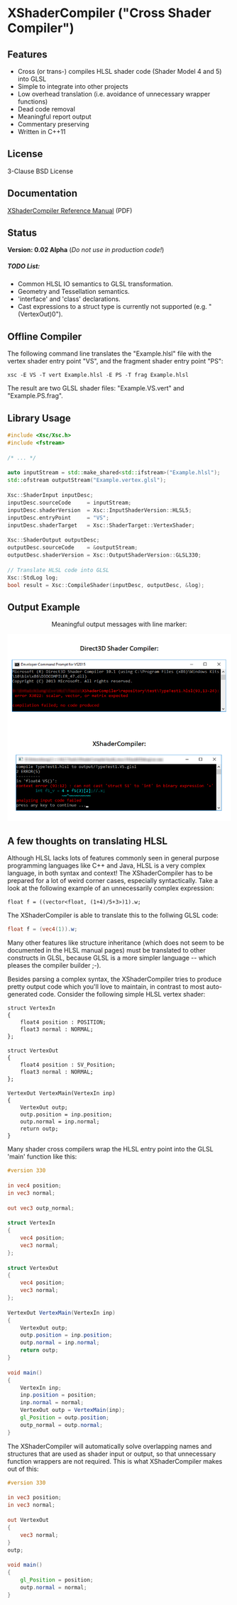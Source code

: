 # XShaderCompiler ("Cross Shader Compiler") #

Features
--------

* Cross (or trans-) compiles HLSL shader code (Shader Model 4 and 5) into GLSL
* Simple to integrate into other projects
* Low overhead translation (i.e. avoidance of unnecessary wrapper functions)
* Dead code removal
* Meaningful report output
* Commentary preserving
* Written in C++11

License
-------

3-Clause BSD License

Documentation
-------------

[XShaderCompiler Reference Manual](https://github.com/LukasBanana/XShaderCompiler/blob/master/docu/refman.pdf) (PDF)

Status
------

**Version: 0.02 Alpha** (*Do not use in production code!*)

##### TODO List: #####
* Common HLSL IO semantics to GLSL transformation.
* Geometry and Tessellation semantics.
* 'interface' and 'class' declarations.
* Cast expressions to a struct type is currently not supported (e.g. "(VertexOut)0").

Offline Compiler
----------------

The following command line translates the "Example.hlsl" file with the vertex shader entry point "VS", and the fragment shader entry point "PS":

```
xsc -E VS -T vert Example.hlsl -E PS -T frag Example.hlsl
```

The result are two GLSL shader files: "Example.VS.vert" and "Example.PS.frag".

Library Usage
-------------

```cpp
#include <Xsc/Xsc.h>
#include <fstream>

/* ... */

auto inputStream = std::make_shared<std::ifstream>("Example.hlsl");
std::ofstream outputStream("Example.vertex.glsl");

Xsc::ShaderInput inputDesc;
inputDesc.sourceCode     = inputStream;
inputDesc.shaderVersion  = Xsc::InputShaderVersion::HLSL5;
inputDesc.entryPoint     = "VS";
inputDesc.shaderTarget   = Xsc::ShaderTarget::VertexShader;

Xsc::ShaderOutput outputDesc;
outputDesc.sourceCode    = &outputStream;
outputDesc.shaderVersion = Xsc::OutputShaderVersion::GLSL330;

// Translate HLSL code into GLSL
Xsc::StdLog log;
bool result = Xsc::CompileShader(inputDesc, outputDesc, &log);
```

Output Example
--------------

<p align="center">Meaningful output messages with line marker:</p>
<p align="center"><img src="docu/screenshot_03.png" alt="docu/screenshot_03.png"/></p>

A few thoughts on translating HLSL
----------------------------------

Although HLSL lacks lots of features commonly seen in general purpose programming languages like C++ and Java,
HLSL is a very complex language, in both syntax and context!
The XShaderCompiler has to be prepared for a lot of weird corner cases, especially syntactically.
Take a look at the following example of an unnecessarily complex expression:
```hlsl
float f = ((vector<float, (1+4)/5+3>)1).w;
```
The XShaderCompiler is able to translate this to the follwing GLSL code:
```glsl
float f = (vec4(1)).w;
```
Many other features like structure inheritance (which does not seem to be documented in the HLSL manual pages)
must be translated to other constructs in GLSL, because GLSL is a more simpler language -- which pleases the compiler builder ;-).

Besides parsing a complex syntax, the XShaderCompiler tries to produce pretty output code which you'll love to maintain,
in contrast to most auto-generated code.
Consider the following simple HLSL vertex shader:
```hlsl
struct VertexIn
{
    float4 position : POSITION;
    float3 normal : NORMAL;
};

struct VertexOut
{
    float4 position : SV_Position;
    float3 normal : NORMAL;
};

VertexOut VertexMain(VertexIn inp)
{
    VertexOut outp;
    outp.position = inp.position;
    outp.normal = inp.normal;
    return outp;
}
```
Many shader cross compilers wrap the HLSL entry point into the GLSL 'main' function like this:
```glsl
#version 330

in vec4 position;
in vec3 normal;

out vec3 outp_normal;

struct VertexIn
{
    vec4 position;
    vec3 normal;
};

struct VertexOut
{
    vec4 position;
    vec3 normal;
};

VertexOut VertexMain(VertexIn inp)
{
    VertexOut outp;
    outp.position = inp.position;
    outp.normal = inp.normal;
    return outp;
}

void main()
{
    VertexIn inp;
    inp.position = position;
    inp.normal = normal;
    VertexOut outp = VertexMain(inp);
    gl_Position = outp.position;
    outp_normal = outp.normal;
}
```
The XShaderCompiler will automatically solve overlapping names and structures that are used as shader input or output,
so that unnecessary function wrappers are not required. This is what XShaderCompiler makes out of this:
```glsl
#version 330

in vec3 position;
in vec3 normal;

out VertexOut
{
    vec3 normal;
}
outp;

void main()
{
    gl_Position = position;
    outp.normal = normal;
}
```
